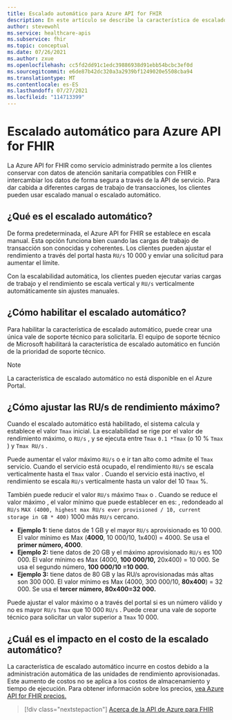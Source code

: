 ```yaml
---
title: Escalado automático para Azure API for FHIR
description: En este artículo se describe la característica de escalado automático para Azure API for FHIR.
author: stevewohl
ms.service: healthcare-apis
ms.subservice: fhir
ms.topic: conceptual
ms.date: 07/26/2021
ms.author: zxue
ms.openlocfilehash: cc5fd2dd91c1edc39886938d91ebb54bcbc3ef0d
ms.sourcegitcommit: e6de87b42dc320a3a2939bf1249020e5508cba94
ms.translationtype: MT
ms.contentlocale: es-ES
ms.lasthandoff: 07/27/2021
ms.locfileid: "114713399"
---
```

# <a name="autoscale-for-azure-api-for-fhir"></a>Escalado automático para Azure API for FHIR 

La Azure API for FHIR como servicio administrado permite a los clientes conservar con datos de atención sanitaria compatibles con FHIR e intercambiar los datos de forma segura a través de la API de servicio. Para dar cabida a diferentes cargas de trabajo de transacciones, los clientes pueden usar escalado manual o escalado automático.

## <a name="what-is-autoscale"></a>¿Qué es el escalado automático?

De forma predeterminada, el Azure API for FHIR se establece en escala manual. Esta opción funciona bien cuando las cargas de trabajo de transacción son conocidas y coherentes. Los clientes pueden ajustar el rendimiento a través del portal hasta `RU/s` 10 000 y enviar una solicitud para aumentar el límite. 

Con la escalabilidad automática, los clientes pueden ejecutar varias cargas de trabajo y el rendimiento se escala vertical y `RU/s` verticalmente automáticamente sin ajustes manuales.

## <a name="how-to-enable-autoscale"></a>¿Cómo habilitar el escalado automático?

Para habilitar la característica de escalado automático, puede crear una única vale de soporte técnico para solicitarla. El equipo de soporte técnico de Microsoft habilitará la característica de escalado automático en función de la prioridad de soporte técnico.

> [!NOTE]
> La característica de escalado automático no está disponible en el Azure Portal.

## <a name="how-to-adjust-the-maximum-throughput-rus"></a>¿Cómo ajustar las RU/s de rendimiento máximo?

Cuando el escalado automático está habilitado, el sistema calcula y establece el valor `Tmax` inicial. La escalabilidad se rige por el valor de rendimiento máximo, o `RU/s` , y se ejecuta entre `Tmax` `0.1 *Tmax` (o 10 % `Tmax` ) y `Tmax RU/s` . 

Puede aumentar el valor máximo `RU/s` o e ir tan alto como admite el `Tmax` servicio. Cuando el servicio está ocupado, el rendimiento `RU/s` se escala verticalmente hasta el `Tmax` valor . Cuando el servicio está inactivo, el rendimiento se escala `RU/s` verticalmente hasta un valor del 10 `Tmax` %.
 
También puede reducir el valor `RU/s` máximo `Tmax` o . Cuando se reduce el valor máximo , el valor mínimo que puede establecer en es: , redondeado al `RU/s` `MAX (4000, highest max RU/s ever provisioned / 10, current storage in GB * 400)` 1000 más `RU/s` cercano.

* **Ejemplo 1:** tiene datos de 1 GB y el mayor `RU/s` aprovisionado es 10 000. El valor mínimo es Max (**4000**, 10 000/10, 1x400) = 4000. Se usa el **primer número, 4000**.
* **Ejemplo 2:** tiene datos de 20 GB y el máximo aprovisionado `RU/s` es 100 000. El valor mínimo es Max (4000, **100 000/10,** 20x400) = 10 000. Se usa el segundo número, **100 000/10 =10 000.**
* **Ejemplo 3:** tiene datos de 80 GB y las RU/s aprovisionadas más altas son 300 000. El valor mínimo es Max (4000, 300 000/10, **80x400**) = 32 000. Se usa el **tercer número, 80x400=32 000.**

Puede ajustar el valor máximo o a través del portal si es un número válido y no es mayor `RU/s` `Tmax` que 10 000 `RU/s` . Puede crear una vale de soporte técnico para solicitar un valor superior a `Tmax` 10 000.

## <a name="what-is-the-cost-impact-of-autoscale"></a>¿Cuál es el impacto en el costo de la escalado automático?

La característica de escalado automático incurre en costos debido a la administración automática de las unidades de rendimiento aprovisionadas. Este aumento de costos no se aplica a los costos de almacenamiento y tiempo de ejecución. Para obtener información sobre los precios, [vea Azure API for FHIR precios.](https://azure.microsoft.com/pricing/details/azure-api-for-fhir/)

>[!div class="nextstepaction"]
>[Acerca de la API de Azure para FHIR](overview.md)
